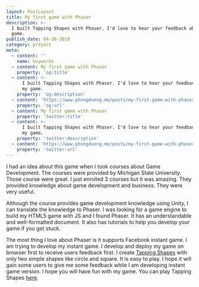 ```yaml
---
layout: PostLayout
title: My first game with Phaser
description: >-
  I built Tapping Shapes with Phaser. I'd love to hear your feedback about my
  game.
publish_date: 04-30-2019
category: project
meta:
  - content: ''
    name: keywords
  - content: My first game with Phaser
    property: 'og:title'
  - content: >-
      I built Tapping Shapes with Phaser. I'd love to hear your feedback about
      my game.
    property: 'og:description'
  - content: 'https://www.phongduong.me/posts/my-first-game-with-phaser.html'
    property: 'og:url'
  - content: My first game with Phaser
    property: 'twitter:title'
  - content: >-
      I built Tapping Shapes with Phaser. I'd love to hear your feedback about
      my game.
    property: 'twitter:description'
  - content: 'https://www.phongduong.me/posts/my-first-game-with-phaser.html'
    property: 'twitter:url'
---
```

I had an idea about this game when I took courses about Game Development. The courses were provided by Michigan State University. Those course were great. I just enrolled 3 courses but it was amazing. They provided knowledge about game development and business. They were very useful.

Although the course provides game development knowledge using Unity, I can translate the knowledge to Phaser. I was looking for a game engine to build my HTML5 game with JS and I found Phaser. It has an understandable and well-formatted document. It also has tutorials to help you develop your game if you get stuck.

The most thing I love about Phaser is it supports Facebook instant game. I am trying to develop my instant game. I develop and deploy my game on browser first to receive users feedback first. I create [Tapping Shapes](https://tapping-shapes.surge.sh/) with only two simple shapes like circle and square. It is easy to play. I hope it will gain some users to give me some feedback while I am developing instant game version. I hope you will have fun with my game. You can play Tapping Shapes [here](https://tapping-shapes.surge.sh/).
